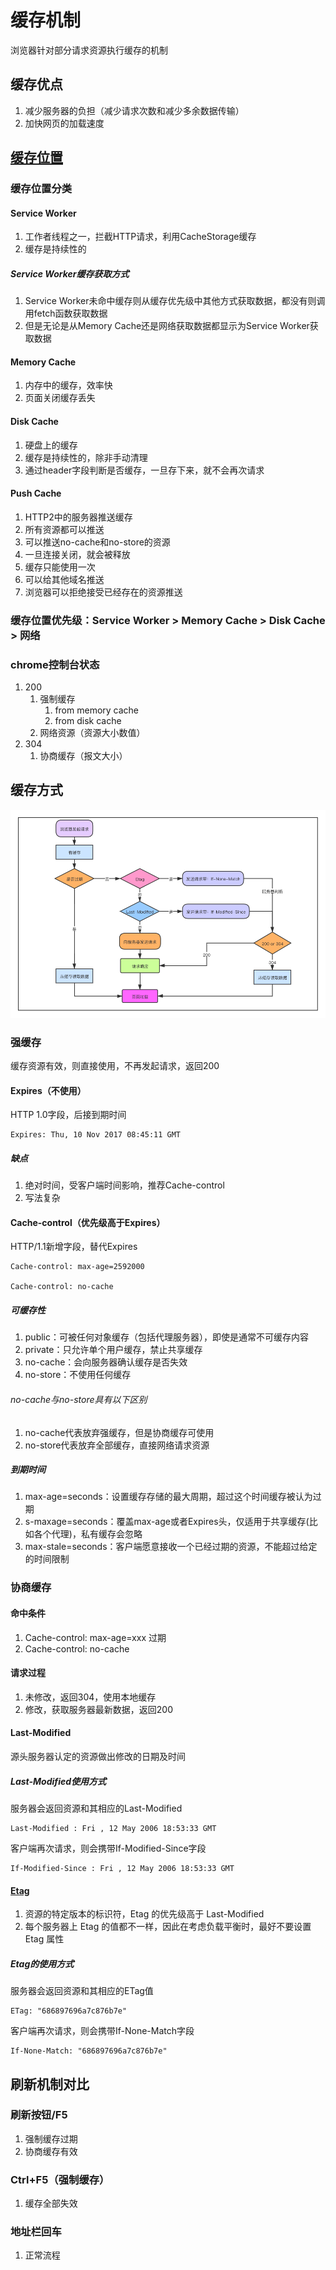 # 缓存机制

浏览器针对部分请求资源执行缓存的机制

## 缓存优点

1. 减少服务器的负担（减少请求次数和减少多余数据传输）
2. 加快网页的加载速度

## [缓存位置](https://blog.csdn.net/zhaowanwan/article/details/111181013)

### 缓存位置分类

#### Service Worker

1. 工作者线程之一，拦截HTTP请求，利用CacheStorage缓存
2. 缓存是持续性的

##### Service Worker缓存获取方式

1. Service Worker未命中缓存则从缓存优先级中其他方式获取数据，都没有则调用fetch函数获取数据
2. 但是无论是从Memory Cache还是网络获取数据都显示为Service Worker获取数据

#### Memory Cache

1. 内存中的缓存，效率快
2. 页面关闭缓存丢失

#### Disk Cache

1. 硬盘上的缓存
2. 缓存是持续性的，除非手动清理
3. 通过header字段判断是否缓存，一旦存下来，就不会再次请求

#### Push Cache

1. HTTP2中的服务器推送缓存
2. 所有资源都可以推送
3. 可以推送no-cache和no-store的资源
4. 一旦连接关闭，就会被释放
5. 缓存只能使用一次
6. 可以给其他域名推送
7. 浏览器可以拒绝接受已经存在的资源推送

### 缓存位置优先级：Service Worker > Memory Cache > Disk Cache > 网络

### chrome控制台状态

1. 200
   1. 强制缓存
      1. from memory cache
      2. from disk cache
   2. 网络资源（资源大小数值）
2. 304
   1. 协商缓存（报文大小）

## 缓存方式

![缓存判断流程](assets/07-缓存判断流程.png)

### 强缓存

缓存资源有效，则直接使用，不再发起请求，返回200

#### Expires（不使用）

HTTP 1.0字段，后接到期时间

```
Expires: Thu, 10 Nov 2017 08:45:11 GMT
```

##### 缺点

1. 绝对时间，受客户端时间影响，推荐Cache-control
2. 写法复杂

#### Cache-control（优先级高于Expires）

HTTP/1.1新增字段，替代Expires

```
Cache-control: max-age=2592000

Cache-control: no-cache
```

##### 可缓存性

1. public：可被任何对象缓存（包括代理服务器），即使是通常不可缓存内容
2. private：只允许单个用户缓存，禁止共享缓存
3. no-cache：会向服务器确认缓存是否失效
4. no-store：不使用任何缓存

###### no-cache与no-store具有以下区别

1. no-cache代表放弃强缓存，但是协商缓存可使用
2. no-store代表放弃全部缓存，直接网络请求资源

##### 到期时间

1. max-age=seconds：设置缓存存储的最大周期，超过这个时间缓存被认为过期
2. s-maxage=seconds：覆盖max-age或者Expires头，仅适用于共享缓存(比如各个代理)，私有缓存会忽略
3. max-stale=seconds：客户端愿意接收一个已经过期的资源，不能超过给定的时间限制

### 协商缓存

#### 命中条件

1. Cache-control: max-age=xxx 过期
2. Cache-control: no-cache

#### 请求过程

1. 未修改，返回304，使用本地缓存
2. 修改，获取服务器最新数据，返回200

#### Last-Modified

源头服务器认定的资源做出修改的日期及时间

##### Last-Modified使用方式

服务器会返回资源和其相应的Last-Modified

```
Last-Modified : Fri , 12 May 2006 18:53:33 GMT
```

客户端再次请求，则会携带If-Modified-Since字段

```
If-Modified-Since : Fri , 12 May 2006 18:53:33 GMT
```

#### [Etag](https://developer.mozilla.org/zh-CN/docs/Web/HTTP/Headers/ETag)

1. 资源的特定版本的标识符，Etag 的优先级高于 Last-Modified
2. 每个服务器上 Etag 的值都不一样，因此在考虑负载平衡时，最好不要设置 Etag 属性

##### Etag的使用方式

服务器会返回资源和其相应的ETag值

```
ETag: "686897696a7c876b7e"
```

客户端再次请求，则会携带If-None-Match字段

```
If-None-Match: "686897696a7c876b7e"
```

## 刷新机制对比

### 刷新按钮/F5

1. 强制缓存过期
2. 协商缓存有效

### Ctrl+F5（强制缓存）

1. 缓存全部失效

### 地址栏回车

1. 正常流程
